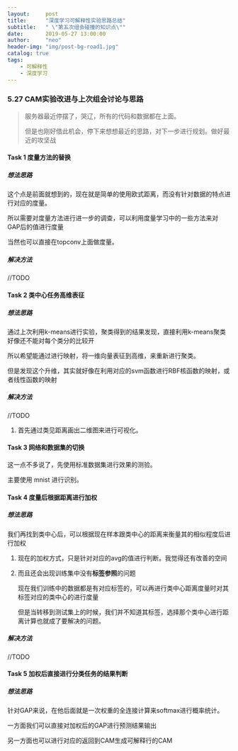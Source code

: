 ```yaml
---
layout:     post
title:      "深度学习可解释性实验思路总结"
subtitle:   " \"第五次组会碰撞的知识点\""
date:       2019-05-27 13:00:00
author:     "neo"
header-img: "img/post-bg-road1.jpg"
catalog: true
tags:
    - 可解释性
    - 深度学习
---
```


### 5.27  CAM实验改进与上次组会讨论与思路

> 服务器最近停摆了，哭辽，所有的代码和数据都在上面。
>
> 但是也刚好借此机会，停下来想想最近的思路，对下一步进行规划。做好最近的攻坚战

#### Task 1  度量方法的替换

##### 想法思路

这个点是前面就想到的，现在就是简单的使用欧式距离，而没有针对数据的特点进行对应的度量。

所以需要对度量方法进行进一步的调查，可以利用度量学习中的一些方法来对GAP后的值进行度量

当然也可以直接在topconv上面做度量。

##### 解决方法

//TODO

#### Task 2  类中心任务高维表征

##### 想法思路

通过上次利用k-means进行实验，聚类得到的结果发现，直接利用k-means聚类好像还不能对每个类分的比较开

所以希望能通过进行映射，将一维向量表征到高维，来重新进行聚类。

但是发现这个升维，其实就好像在利用对应的svm函数进行RBF核函数的映射，或者线性函数的映射

##### 解决方法

//TODO

1. 首先通过类见距离画出二维图来进行可视化。

#### Task 3  网络和数据集的切换

这一点不多说了，先使用标准数据集进行效果的测验。

主要使用 mnist 进行识别。

#### Task 4 度量后根据距离进行加权

##### 想法思路

我们再找到类中心后，可以根据现在样本跟类中心的距离来衡量其的相似程度后进行加权

1. 现在的加权方式，只是针对对应的avg的值进行判断。我觉得还有改善的空间

2. 而且还会出现训练集中没有**标签参照**的问题

   现在我们训练中的数据都是有对应标签的，可以再进行类中心距离度量时对其标签对应的类中心的进行度量

   但是当转移到测试集上的时候，我们并不知道其标签，选择那个类中心进行距离计算也就成了要解决的问题。

##### 解决方法

//TODO

#### Task 5  加权后直接进行分类任务的结果判断

##### 想法思路

针对GAP来说，在他后面就是一次权重的全连接计算来softmax进行概率统计。

一方面我们可以直接对加权后的GAP进行预测结果输出

另一方面也可以进行对应的返回到CAM生成可解释行的CAM



